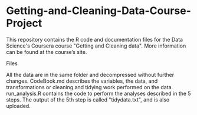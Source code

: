 # Getting-and-Cleaning-Data-Course-Project

This repository contains the R code and documentation files for the Data Science's Coursera course "Getting and Cleaning data". 
More information can be found at the course’s site.

Files

All the data are in the same folder and decompressed without further changes.
CodeBook.md describes the variables, the data, and transformations or cleaning and tidying work performed on the data.
run_analysis.R contains the code to perform the analyses described in the 5 steps.
The output of the 5th step is called "tidydata.txt", and is also uploaded.
